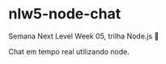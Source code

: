 # nlw5-node-chat

Semana Next Level Week 05, trilha Node.js 🚀 

Chat em tempo real utilizando node.
